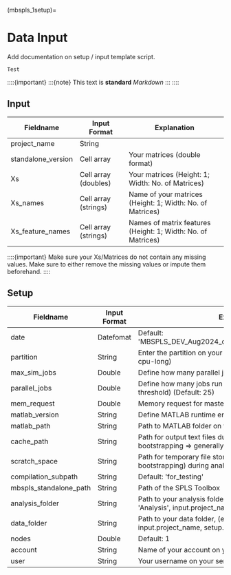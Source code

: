 (mbspls_1setup)=
# Data Input 

Add documentation on setup / input template script. 

```{note}
Test
```

::::{important}
:::{note}
This text is **standard** _Markdown_
:::
::::

## Input

| Fieldname                 | Input Format      |          Explanation                                          |
| --------                  | --------          |            --------                                           |
| project_name              | String            |                                                               |
| standalone_version        | Cell array        | Your matrices (double format)|
| Xs                        | Cell array (doubles)      | Your matrices (Height: 1; Width: No. of Matrices)  |
| Xs_names                  | Cell array (strings)      | Name of your matrices (Height: 1; Width: No. of Matrices)                   |
| Xs_feature_names          | Cell array (strings)      | Names of matrix features (Height: 1; Width: No. of Matrices) |

::::{important}
Make sure your Xs/Matrices do not contain any missing values. 
Make sure to either remove the missing values or impute them beforehand. 
::::

## Setup

| Fieldname                 | Input Format          |          Explanation   |
| --------                  | --------              |            --------        |
| date                      | Datefomat             | Default: 'MBSPLS_DEV_Aug2024_correctionscale_nosignflip_R2022a'                    |
| partition                 | String                | Enter the partition on your server (e.g, jobs-matlab, jobs-cpu-long)                      |
| max_sim_jobs              | Double                | Define how many parallel jobs are created (Default: 10)                   |
| parallel_jobs             | Double                | Define how many jobs run in parallel at the same time (soft threshold) (Default: 25)                   |
| mem_request               | Double                | Memory request for master and slave jobs (in GB; Default: 10)                   |
| matlab_version            | String                | Define MATLAB runtime engine (e.g, R2022a)                   |
| matlab_path               | String                | Path to MATLAB folder on your server                   |
| cache_path                | String                | Path for output text files during hyperopt, permutation, bootstrapping => generally same as scratch space                   |
| scratch_space             | String                | Path for temporary file storage (hyperopt, permutation, bootstrapping) during analysis                   |
| compilation_subpath       | String                | Default: 'for_testing'|
| mbspls_standalone_path    | String                | Path of the SPLS Toolbox|
| analysis_folder           | String                | Path to your analysis folder, (e.g., fullfile(input.path_core, 'Analysis', input.project_name,  setup.date))|
| data_folder               | String                | Path to your data folder, (e.g., fullfile(input.path_core, 'Data', input.project_name,  setup.date))|
| nodes                     | Double                | Default: 1|
| account                   | String                | Name of your account on your server|
| user                      | String                | Your username on your server|
